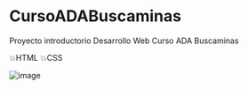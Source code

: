 # CursoADABuscaminas
Proyecto introductorio Desarrollo Web Curso ADA Buscaminas

💥HTML
💥CSS

![image](https://user-images.githubusercontent.com/72052340/183800596-a5fae7c5-554b-4564-8452-1dafdcc61775.png)


